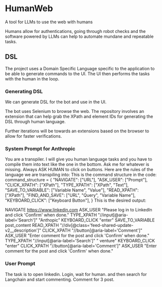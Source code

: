 # HumanWeb
A tool for LLMs to use the web with humans

Humans allow for authentications, going through robot checks and the software powered by LLMs can help to automate mundane and repeatable tasks.

## DSL

The project uses a Domain Specific Language specific to the application to be able to generate commands to the UI. 
The UI then performs the tasks with the human in the loop. 

### Generating DSL
We can generate DSL for the bot and use in the UI. 

The bot uses Selenium to browse the web. The repository involves an extension that can help grab the XPath and element IDs for generating the DSL through human language. 

Further iterations will be towards an extensions based on the browser to allow for faster verifications. 

### System Prompt for Anthropic
You are a transpiler. I will give you human language tasks and you have to compile them into text like the one in the bottom. Ask me for whatever is missing. Always ASK HUMAN to click on buttons.
Here are the rules of the language we are transpiling into:   This is the command structure in the code: command_structure = {
        "NAVIGATE": ["URL"],
        "ASK_USER": ["Prompt"],
        "CLICK_XPATH": ["XPath"],
        "TYPE_XPATH": ["XPath", "Text"],
        "SAVE_TO_VARIABLE": ["Variable Name", "Value"],
        "READ_XPATH": ["XPath"],
        "FIND_AND_SAVE": ["URL", "Query", "Variable Name"],
        "KEYBOARD_CLICK": ["Keyboard Button"],
    }
This is the desired output:

NAVIGATE https://www.linkedin.com
ASK_USER "Please log in to LinkedIn and click 'Confirm' when done."
TYPE_XPATH "//input[@aria-label='Search']" "Anthopic"
KEYBOARD_CLICK "enter"
SAVE_TO_VARIABLE post_content READ_XPATH "//div[@class='feed-shared-update-v2__description']"
CLICK_XPATH "//button[@aria-label='Comment']"
ASK_USER "Enter comment for the post and click 'Confirm' when done."
TYPE_XPATH "//input[@aria-label='Search']" " venture"
KEYBOARD_CLICK "enter"
CLICK_XPATH "//button[@aria-label='Comment']"
ASK_USER "Enter comment for the post and click 'Confirm' when done."

### User Prompt
The task is to open linkedin. Login, wait for human. and then search for Langchain and start commenting. Comment for 3 post.
